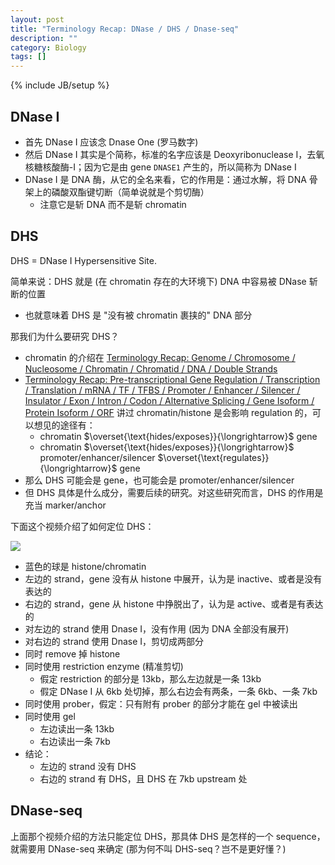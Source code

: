 ```yaml
---
layout: post
title: "Terminology Recap: DNase / DHS / Dnase-seq"
description: ""
category: Biology
tags: []
---
```

{% include JB/setup %}

## DNase I

- 首先 DNase I 应该念 Dnase One (罗马数字)
- 然后 DNase I 其实是个简称，标准的名字应该是 Deoxyribonuclease I，去氧核糖核酸酶-I；因为它是由 gene `DNASE1` 产生的，所以简称为 DNase I
- DNase I 是 DNA 酶，从它的全名来看，它的作用是：通过水解，将 DNA 骨架上的磷酸双酯键切断（简单说就是个剪切酶）
    - 注意它是斩 DNA 而不是斩 chromatin

## DHS

DHS = DNase I Hypersensitive Site. 

简单来说：DHS 就是 (在 chromatin 存在的大环境下) DNA 中容易被 DNase 斩断的位置

- 也就意味着 DHS 是 "没有被 chromatin 裹挟的" DNA 部分

那我们为什么要研究 DHS？

- chromatin 的介绍在 [Terminology Recap: Genome / Chromosome / Nucleosome / Chromatin / Chromatid / DNA / Double Strands](/biology/2018/11/05/terminology-recap-genome-dna-chromosome-chromatin-chromatid-double-strands)
- [Terminology Recap: Pre-transcriptional Gene Regulation / Transcription / Translation / mRNA / TF / TFBS / Promoter / Enhancer / Silencer / Insulator / Exon / Intron / Codon / Alternative Splicing / Gene Isoform / Protein Isoform / ORF](/biology/2018/11/06/terminology-recap-pre-transcriptional-gene-regulation-transcription-translation) 讲过 chromatin/histone 是会影响 regulation 的，可以想见的途径有：
    - chromatin $\overset{\text{hides/exposes}}{\longrightarrow}$ gene 
    - chromatin $\overset{\text{hides/exposes}}{\longrightarrow}$ promoter/enhancer/silencer $\overset{\text{regulates}}{\longrightarrow}$ gene
- 那么 DHS 可能会是 gene，也可能会是 promoter/enhancer/silencer
- 但 DHS 具体是什么成分，需要后续的研究。对这些研究而言，DHS 的作用是充当 marker/anchor

下面这个视频介绍了如何定位 DHS：

[![](https://farm2.staticflickr.com/1978/45558420181_11997d493c_z_d.jpg)](https://www.youtube.com/watch?v=es-SMWgX84w)

- 蓝色的球是 histone/chromatin
- 左边的 strand，gene 没有从 histone 中展开，认为是 inactive、或者是没有表达的
- 右边的 strand，gene 从 histone 中挣脱出了，认为是 active、或者是有表达的
- 对左边的 strand 使用 Dnase I，没有作用 (因为 DNA 全部没有展开)
- 对右边的 strand 使用 Dnase I，剪切成两部分
- 同时 remove 掉 histone
- 同时使用 restriction enzyme (精准剪切)
    - 假定 restriction 的部分是 13kb，那么左边就是一条 13kb
    - 假定 DNase I 从 6kb 处切掉，那么右边会有两条，一条 6kb、一条 7kb
- 同时使用 prober，假定：只有附有 prober 的部分才能在 gel 中被读出
- 同时使用 gel
    - 左边读出一条 13kb
    - 右边读出一条 7kb
- 结论：
    - 左边的 strand 没有 DHS
    - 右边的 strand 有 DHS，且 DHS 在 7kb upstream 处 

## DNase-seq

上面那个视频介绍的方法只能定位 DHS，那具体 DHS 是怎样的一个 sequence，就需要用 DNase-seq 来确定 (那为何不叫 DHS-seq？岂不是更好懂？)